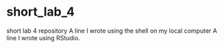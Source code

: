 # short_lab_4
short lab 4 repository
A line I wrote using the shell on my local computer
A line I wrote using RStudio.